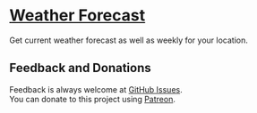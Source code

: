 # [Weather Forecast](https://vchkhr.com/weather-forecast)
Get current weather forecast as well as weekly for your location.

## Feedback and Donations
Feedback is always welcome at [GitHub Issues](https://github.com/vchkhr/weather-forecast/issues).\
You can donate to this project using [Patreon](https://patreon.com/vchkhr).

